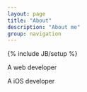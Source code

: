```yaml
---
layout: page
title: "About"
description: "About me"
group: navigation
---
```

{% include JB/setup %}
<p>A web developer</p>
<p>A iOS developer</p>